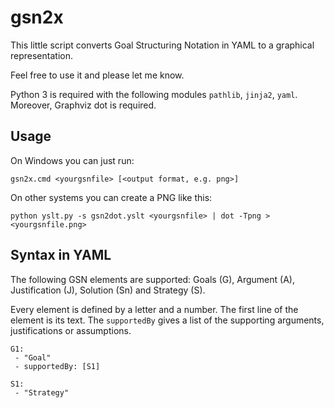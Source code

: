 # gsn2x

This little script converts Goal Structuring Notation in YAML to a graphical representation.

Feel free to use it and please let me know.

Python 3 is required with the following modules `pathlib`, `jinja2`, `yaml`.
Moreover, Graphviz dot is required.

## Usage

On Windows you can just run:

    gsn2x.cmd <yourgsnfile> [<output format, e.g. png>]

On other systems you can create a PNG like this:

    python yslt.py -s gsn2dot.yslt <yourgsnfile> | dot -Tpng > <yourgsnfile.png>

## Syntax in YAML

The following GSN elements are supported:
Goals (G), Argument (A), Justification (J), Solution (Sn) and Strategy (S).

Every element is defined by a letter and a number.
The first line of the element is its text. 
The `supportedBy` gives a list of the supporting arguments, justifications or assumptions. 

    G1: 
     - "Goal"
     - supportedBy: [S1]

    S1:
     - "Strategy"
